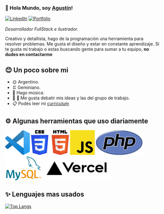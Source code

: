 ### 👋 Hola Mundo, soy [Agustín](https://github.com/agustinDsuarez)!  

[![LinkedIn](https://img.shields.io/badge/-LinkedIn-blue?style=for-the-badge&logo=linkedin&logoColor=white)](https://www.linkedin.com/in/agustin-suarez)
[![Portfolio](https://img.shields.io/badge/-Portfolio-white?style=for-the-badge&logo=googlechrome&logoColor=black)](https://adsuarez.vercel.app)\
\
_Desarrollador FullStack e ilustrador._


Creativo y detallista, hago de la programación una herramienta para resolver problemas. Me gusta el diseño y estar en constante aprendizaje. Si te gusta mi trabajo o estas buscando gente para sumar a tu equipo, **no dudes en contactarme**

## 😊 Un poco sobre mi

- 🌞 Argentino.
- ♊ Geminiano.
- 🌿 Hago música.
- 👨 👩 Me gusta debatir mis ideas y las del grupo de trabajo.
- 📋 Podés leer mi [curriculum](/AgustinSuarez_CV.pdf)

## ⚙️ Algunas herramientas que uso diariamente

<img src=/icons/vsc.png height=80></img>
<img src=/icons/csshtml.png height=80></img>
<img src=/icons/js.png height=80></img>
<img src=/icons/php.png height=80></img>
<img src=/icons/mysql.png height=80></img>
<img src=/icons/vercel.png height=80></img>

## ✨ Lenguajes mas usados
[![Top Langs](https://github-readme-stats.vercel.app/api/top-langs/?username=agustinDsuarez&layout=compact&hide_title=true&theme=dark)](https://github.com/agustinDsuarez/github-readme-stats)
